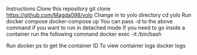 Instructions
Clone this repository git clone https://github.com/Magda098/yolo
Change in to yolo directory cd yolo
Run docker compose docker-compose up
You can pass -d to the above command if you want to run in detached mode
If you need to go inside a container run the following command docker exec -it <container id> /bin/bash

Run docker ps to get the container ID
To view container logs docker logs <container id>